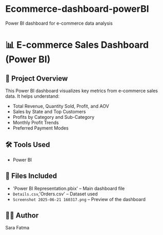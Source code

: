 # Ecommerce-dashboard-powerBI
Power BI dashboard for e-commerce data analysis
# 📊 E-commerce Sales Dashboard (Power BI)

## 📌 Project Overview
This Power BI dashboard visualizes key metrics from e-commerce sales data. It helps understand:

- Total Revenue, Quantity Sold, Profit, and AOV
- Sales by State and Top Customers
- Profits by Category and Sub-Category
- Monthly Profit Trends
- Preferred Payment Modes

## 🛠 Tools Used
- Power BI


## 📁 Files Included
- 'Power BI Representation.pbix' – Main dashboard file
- `Details.csv`,'Orders.csv'  – Dataset used
- `Screenshot 2025-06-21 160317.png` – Preview of the dashboard

## 👩‍💻 Author
Sara Fatma

